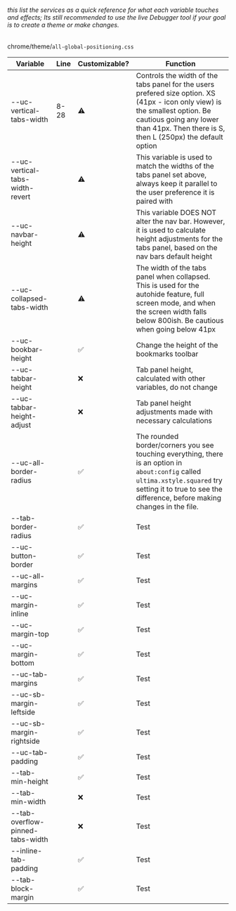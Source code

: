 ###### this list the services as a quick reference for what each variable touches and effects; Its still recommended to use the live Debugger tool if your goal is to create a theme or make changes.


chrome/theme/`all-global-positioning.css`

| Variable                         | Line | Customizable? | Function            |
|----------------------------------|------|---------------|---------------------|
| --uc-vertical-tabs-width         | 8-28 | ⚠️ | Controls the width of the tabs panel for the users prefered size option. XS (41px                                                  - icon only view) is the smallest option. Be cautious going any lower than 41px.                                                   Then there is S, then L (250px) the default option |
| --uc-vertical-tabs-width-revert  |      | ⚠️ | This variable is used to match the widths of the tabs panel set above, always                                                      keep it parallel to the user preference it is paired with |
| --uc-navbar-height               |      | ⚠️ | This variable DOES NOT alter the nav bar. However, it is used to calculate height                                                  adjustments for the tabs panel, based on the nav bars default height |
| --uc-collapsed-tabs-width        |      | ⚠️ | The width of the tabs panel when collapsed. This is used for the autohide                                                          feature, full screen mode, and when the screen width falls below 800ish. Be                                                        cautious when going below 41px |
| --uc-bookbar-height              |      | ✅ | Change the height of the bookmarks toolbar |
| --uc-tabbar-height               |      | ❌ | Tab panel height, calculated with other variables, do not change |
| --uc-tabbar-height-adjust        |      | ❌ | Tab panel height adjustments made with necessary calculations |
| --uc-all-border-radius           |      | ✅ | The rounded border/corners you see touching everything, there is an option in                                                      `about:config` called `ultima.xstyle.squared` try setting it to true to see the                                                    difference, before making changes in the file. |
| --tab-border-radius              |      | ✅ | Test                          |
| --uc-button-border               |      | ✅ | Test                          |
| --uc-all-margins                 |      | ✅ | Test                          |
| --uc-margin-inline               |      | ✅ | Test                          |
| --uc-margin-top                  |      | ✅ | Test                          |
| --uc-margin-bottom               |      | ✅ | Test                          |
| --uc-tab-margins                 |      | ✅ | Test                          |
| --uc-sb-margin-leftside          |      | ✅ | Test                          |
| --uc-sb-margin-rightside         |      | ✅ | Test                          |
| --uc-tab-padding                 |      | ✅ | Test                          |
| --tab-min-height                 |      | ✅ | Test                          |
| --tab-min-width                  |      | ❌ | Test                          |
| --tab-overflow-pinned-tabs-width |      | ❌ | Test                          |
| --inline-tab-padding             |      | ✅ | Test                          |
| --tab-block-margin               |      | ✅ | Test                          |
